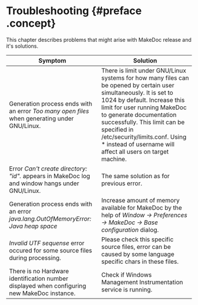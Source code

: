 # Troubleshooting {#preface .concept}

This chapter describes problems that might arise with MakeDoc release and it's solutions.

|Symptom|Solution|
|-------|--------|
|Generation process ends with an error *Too many open files* when generating under GNU/Linux.|There is limit under GNU/Linux systems for how many files can be opened by certain user simultaneously. It is set to 1024 by default. Increase this limit for user running MakeDoc to generate documentation successfully. This limit can be specified in /etc/security/limits.conf. Using \* instead of username will affect all users on target machine.|
|Error *Can't create directory: "id".* appears in MakeDoc log and window hangs under GNU/Linux.|The same solution as for previous error.|
|Generation process ends with an error *java.lang.OutOfMemoryError: Java heap space*|Increase amount of memory available for MakeDoc by the help of *Window -\> Preferences -\> MakeDoc -\> Base configuration* dialog.|
|*Invalid UTF sequense* error occured for some source files during processing.|Please check this specific source files, error can be caused by some language specific chars in these files.|
|There is no Hardware identification number displayed when configuring new MakeDoc instance.|Check if Windows Management Instrumentation service is running.|

